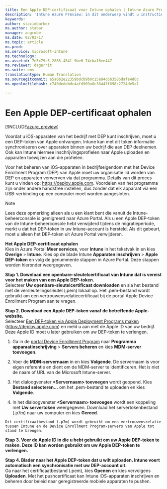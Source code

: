 ```yaml
---
title: Een Apple DEP-certificaat voor Intune ophalen | Intune Azure Preview | Microsoft Docs
description: 'Intune Azure Preview: in dit onderwerp vindt u instructies voor het configureren en uploaden van een MDM-pushcertificaat, een vereiste voor het beheren van Apple-apparaten in Intune. '
keywords: 
author: staciebarker
ms.author: stabar
manager: angrobe
ms.date: 02/03/17
ms.topic: article
ms.prod: 
ms.service: microsoft-intune
ms.technology: 
ms.assetid: 7e5c79c5-2883-4841-9be6-74cba16ee447
ms.reviewer: dagerrit
ms.suite: ems
translationtype: Human Translation
ms.sourcegitcommit: 65a6b2e22359bdcb9b0c15a84c6b3586dafe4d6c
ms.openlocfilehash: c740dedebdc4afd909a8c38447f698c2724de5a1

---
```


# <a name="get-an-apple-dep-certificate"></a>Een Apple DEP-certificaat ophalen 

[!INCLUDE[azure_preview](../includes/azure_preview.md)]

Voordat u iOS-apparaten van het bedrijf met DEP kunt inschrijven, moet u een DEP-token van Apple ontvangen. Intune kan met dit token informatie synchroniseren over apparaten binnen uw bedrijf die aan DEP deelnemen. Ook kan Intune hiermee inschrijvingsprofielen naar Apple uploaden en apparaten toewijzen aan die profielen.

Voor het beheren van iOS-apparaten in bedrijfseigendom met het Device Enrollment Program (DEP) van Apple moet uw organisatie lid worden van DEP en apparaten verwerven via dat programma. Details van dit proces kunt u vinden op: https://deploy.apple.com. Voordelen van het programma zijn onder andere handsfree instellen, dus zonder dat elk apparaat via een USB-verbinding op een computer moet worden aangesloten.

> [!NOTE]
> Lees deze opmerking alleen als u een klant bent die vanuit de Intune-beheerconsole is gemigreerd naar Azure Portal. Als u een Apple DEP-token van de Intune-beheerconsole hebt verwijderd tijdens de migratieperiode, merkt u dat het DEP-token in uw Intune-account is hersteld. Als dit gebeurt, moet u alleen het DEP-token uit Azure Portal verwijderen. 

**Het Apple DEP-certificaat ophalen**</br>
Kies in Azure Portal **Meer services**, voer **Intune** in het tekstvak in en kies **Overige** > **Intune**. Kies op de blade Intune **Apparaten inschrijven** > **Apple DEP-token** en volg de genummerde stappen in Azure Portal. Deze stappen worden hieronder weergegeven.

**Stap 1. Download een openbare-sleutelcertificaat van Intune dat is vereist voor het maken van een Apple DEP-token.**<br>
Selecteer **Uw openbare-sleutelcertificaat downloaden** en sla het bestand met de versleutelingssleutel (.pem) lokaal op. Het .pem-bestand wordt gebruikt om een vertrouwensrelatiecertificaat bij de portal Apple Device Enrollment Program aan te vragen.

**Stap 2. Download een Apple DEP-token vanaf de betreffende Apple-website.**<br>
Selecteer [Een DEP-token via Apple Deployment Programs maken](https://deploy.apple.com) (https://deploy.apple.com) en meld u aan met de Apple ID van uw bedrijf. Deze Apple ID moet u later gebruiken om uw DEP-token te verlengen.

   1.  Ga in de [portal Device Enrollment Program](https://deploy.apple.com) naar **Programma apparaatinschrijving** &gt; **Servers beheren** en kies **MDM-server toevoegen**.

   2.  Voer de **MDM-servernaam** in en kies **Volgende**. De servernaam is voor eigen referentie en dient om de MDM-server te identificeren. Het is niet de naam of URL van de Microsoft Intune-server.

   3.  Het dialoogvenster **&lt;Servernaam&gt; toevoegen** wordt geopend. Kies **Bestand selecteren...** om het .pem-bestand te uploaden en kies **Volgende**.

   4.  In het dialoogvenster **&lt;Servernaam&gt; toevoegen** wordt een koppeling met **Uw servertoken** weergegeven. Download het servertokenbestand (.p7m) naar uw computer en kies **Gereed**.

    Dit certificaatbestand (.p7m) wordt gebruikt om een vertrouwensrelatie tussen Intune en de Device Enrollment Program-servers van Apple tot stand te brengen.

**Stap 3. Voer de Apple ID in die u hebt gebruikt om uw Apple DEP-token te maken. Deze ID kan worden gebruikt om uw Apple DEP-token te verlengen.**

**Stap 4. Blader naar het Apple DEP-token dat u wilt uploaden. Intune voert automatisch een synchronisatie met uw DEP-account uit.**<br>
Ga naar het certificaatbestand (.pem), kies **Openen** en kies vervolgens **Uploaden**. Met het pushcertificaat kan Intune iOS-apparaten inschrijven en beheren door beleid naar geregistreerde mobiele apparaten te pushen.



<!--HONumber=Feb17_HO1-->


